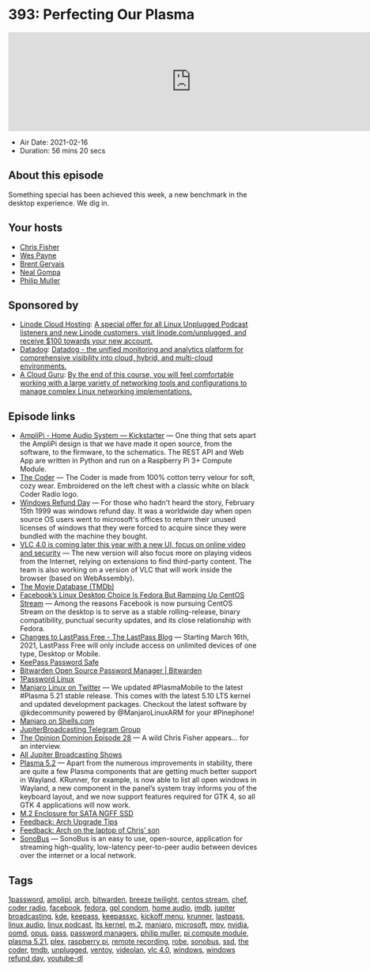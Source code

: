 # 393: Perfecting Our Plasma

<iframe src="https://player.fireside.fm/v2/RUkczH-V+_fLciIQ3?theme=dark" width="740" height="200" frameborder="0" scrolling="no"></iframe>

* Air Date: 2021-02-16
* Duration: 56 mins 20 secs

## About this episode

Something special has been achieved this week, a new benchmark in the desktop experience. We dig in.

## Your hosts
* [Chris Fisher](https://linuxunplugged.com/hosts/chrislas)
* [Wes Payne](https://linuxunplugged.com/hosts/wes)
* [Brent Gervais](https://linuxunplugged.com/guests/brentgervais)
* [Neal Gompa](https://linuxunplugged.com/guests/nealgompa)
* [Philip Muller](https://linuxunplugged.com/guests/philipmuller)

## Sponsored by

  * [Linode Cloud Hosting](https://linode.com/unplugged): [A special offer for all Linux Unplugged Podcast listeners and new Linode customers, visit linode.com/unplugged, and receive $100 towards your new account. ](https://linode.com/unplugged)
  * [Datadog](http://datadog.com/unplugged): [Datadog - the unified monitoring and analytics platform for comprehensive visibility into cloud, hybrid, and multi-cloud environments.](http://datadog.com/unplugged)
  * [A Cloud Guru](https://linuxacademy.com/cp/modules/view/id/262/?utm_source=jupiter&utm_medium=cpc): [By the end of this course, you will feel comfortable working with a large variety of networking tools and configurations to manage complex Linux networking implementations.](https://linuxacademy.com/cp/modules/view/id/262/?utm_source=jupiter&utm_medium=cpc)



## Episode links

  * [AmpliPi - Home Audio System — Kickstarter](https://www.kickstarter.com/projects/micro-nova/amplipi-home-audio-system "AmpliPi - Home Audio System — Kickstarter") — One thing that sets apart the AmpliPi design is that we have made it open source, from the software, to the firmware, to the schematics. The REST API and Web App are written in Python and run on a Raspberry Pi 3+ Compute Module.
  * [The Coder](http://thecoder.shop/ "The Coder") — The Coder is made from 100% cotton terry velour for soft, cozy wear. Embroidered on the left chest with a classic white on black Coder Radio logo.
  * [Windows Refund Day](http://marc.merlins.org/linux/refundday/ "Windows Refund Day") — For those who hadn't heard the story, February 15th 1999 was windows refund day. It was a worldwide day when open source OS users went to microsoft's offices to return their unused licenses of windows that they were forced to acquire since they were bundled with the machine they bought.
  * [VLC 4.0 is coming later this year with a new UI, focus on online video and security](https://www.gsmarena.com/vlc_40_is_coming_later_this_year_with_a_new_ui_focus_on_online_video_and_security-news-47727.php "VLC 4.0 is coming later this year with a new UI, focus on online video and security") — The new version will also focus more on playing videos from the Internet, relying on extensions to find third-party content. The team is also working on a version of VLC that will work inside the browser (based on WebAssembly).
  * [The Movie Database (TMDb)](https://www.themoviedb.org/ "The Movie Database \(TMDb\)")
  * [Facebook’s Linux Desktop Choice Is Fedora But Ramping Up CentOS Stream](https://www.phoronix.com/scan.php?page=news_item&px=Facebook-Desktops-Fedora-CentOS "Facebook’s Linux Desktop Choice Is Fedora But Ramping Up CentOS Stream") — Among the reasons Facebook is now pursuing CentOS Stream on the desktop is to serve as a stable rolling-release, binary compatibility, punctual security updates, and its close relationship with Fedora.
  * [Changes to LastPass Free - The LastPass Blog](https://blog.lastpass.com/2021/02/changes-to-lastpass-free/ "Changes to LastPass Free - The LastPass Blog") — Starting March 16th, 2021, LastPass Free will only include access on unlimited devices of one type, Desktop or Mobile.
  * [KeePass Password Safe](https://keepass.info/ "KeePass Password Safe")
  * [Bitwarden Open Source Password Manager | Bitwarden](https://bitwarden.com/ "Bitwarden Open Source Password Manager | Bitwarden")
  * [1Password Linux](https://1password.com/downloads/linux/ "1Password Linux")
  * [Manjaro Linux on Twitter](https://twitter.com/ManjaroLinux/status/1360618565959876608 "Manjaro Linux on Twitter") — We updated #PlasmaMobile to the latest #Plasma 5.21 stable release. This comes with the latest 5.10 LTS kernel and updated development packages. Checkout the latest software by @kdecommunity powered by @ManjaroLinuxARM for your #Pinephone!
  * [Manjaro on Shells.com](https://www.shells.com/b/update-manjaro-text/l/en-US/manjaro "Manjaro on Shells.com")
  * [JupiterBroadcasting Telegram Group](http://jupiterbroadcasting.com/telegram "JupiterBroadcasting Telegram Group")
  * [The Opinion Dominion Episode 28](https://www.theopiniondominion.org/28 "The Opinion Dominion Episode 28") — A wild Chris Fisher appears… for an interview.
  * [All Jupiter Broadcasting Shows](https://feed.jupiter.zone/allshows "All Jupiter Broadcasting Shows")
  * [Plasma 5.2](https://kde.org/announcements/plasma/5/5.21.0/ "Plasma 5.2") — Apart from the numerous improvements in stability, there are quite a few Plasma components that are getting much better support in Wayland. KRunner, for example, is now able to list all open windows in Wayland, a new component in the panel’s system tray informs you of the keyboard layout, and we now support features required for GTK 4, so all GTK 4 applications will now work.
  * [M.2 Enclosure for SATA NGFF SSD](https://www.amazon.com/gp/product/B082NRJ5MS/ "M.2 Enclosure for SATA NGFF SSD")
  * [Feedback: Arch Upgrade Tips](https://slexy.org/view/s2FW8GtD4p "Feedback: Arch Upgrade Tips")
  * [Feedback: Arch on the laptop of Chris’ son](https://slexy.org/view/s20T9gz2lN "Feedback: Arch on the laptop of Chris’ son")
  * [SonoBus](https://sonobus.net/ "SonoBus") — SonoBus is an easy to use, open-source, application for streaming high-quality, low-latency peer-to-peer audio between devices over the internet or a local network.



## Tags

[1password](https://linuxunplugged.com/tags/1password), [amplipi](https://linuxunplugged.com/tags/amplipi), [arch](https://linuxunplugged.com/tags/arch), [bitwarden](https://linuxunplugged.com/tags/bitwarden), [breeze twilight](https://linuxunplugged.com/tags/breeze%20twilight), [centos stream](https://linuxunplugged.com/tags/centos%20stream), [chef](https://linuxunplugged.com/tags/chef), [coder radio](https://linuxunplugged.com/tags/coder%20radio), [facebook](https://linuxunplugged.com/tags/facebook), [fedora](https://linuxunplugged.com/tags/fedora), [gpl condom](https://linuxunplugged.com/tags/gpl%20condom), [home audio](https://linuxunplugged.com/tags/home%20audio), [imdb](https://linuxunplugged.com/tags/imdb), [jupiter broadcasting](https://linuxunplugged.com/tags/jupiter%20broadcasting), [kde](https://linuxunplugged.com/tags/kde), [keepass](https://linuxunplugged.com/tags/keepass), [keepassxc](https://linuxunplugged.com/tags/keepassxc), [kickoff menu](https://linuxunplugged.com/tags/kickoff%20menu), [krunner](https://linuxunplugged.com/tags/krunner), [lastpass](https://linuxunplugged.com/tags/lastpass), [linux audio](https://linuxunplugged.com/tags/linux%20audio), [linux podcast](https://linuxunplugged.com/tags/linux%20podcast), [lts kernel](https://linuxunplugged.com/tags/lts%20kernel), [m.2](https://linuxunplugged.com/tags/m.2), [manjaro](https://linuxunplugged.com/tags/manjaro), [microsoft](https://linuxunplugged.com/tags/microsoft), [mpv](https://linuxunplugged.com/tags/mpv), [nvidia](https://linuxunplugged.com/tags/nvidia), [oomd](https://linuxunplugged.com/tags/oomd), [opus](https://linuxunplugged.com/tags/opus), [pass](https://linuxunplugged.com/tags/pass), [password managers](https://linuxunplugged.com/tags/password%20managers), [philip muller](https://linuxunplugged.com/tags/philip%20muller), [pi compute module](https://linuxunplugged.com/tags/pi%20compute%20module), [plasma 5.21](https://linuxunplugged.com/tags/plasma%205.21), [plex](https://linuxunplugged.com/tags/plex), [raspberry pi](https://linuxunplugged.com/tags/raspberry%20pi), [remote recording](https://linuxunplugged.com/tags/remote%20recording), [robe](https://linuxunplugged.com/tags/robe), [sonobus](https://linuxunplugged.com/tags/sonobus), [ssd](https://linuxunplugged.com/tags/ssd), [the coder](https://linuxunplugged.com/tags/the%20coder), [tmdb](https://linuxunplugged.com/tags/tmdb), [unplugged](https://linuxunplugged.com/tags/unplugged), [ventoy](https://linuxunplugged.com/tags/ventoy), [videolan](https://linuxunplugged.com/tags/videolan), [vlc 4.0](https://linuxunplugged.com/tags/vlc%204.0), [windows](https://linuxunplugged.com/tags/windows), [windows refund day](https://linuxunplugged.com/tags/windows%20refund%20day), [youtube-dl](https://linuxunplugged.com/tags/youtube-dl)